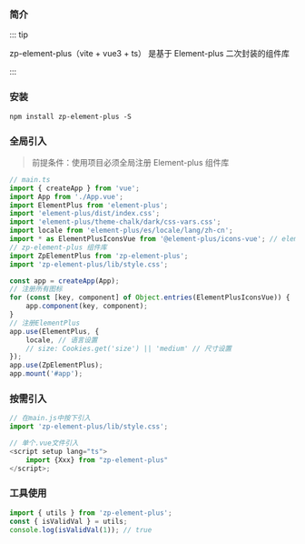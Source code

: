 ### 简介

::: tip

zp-element-plus（vite + vue3 + ts） 是基于 Element-plus 二次封装的组件库

:::

### 安装

```bash:no-line-numbers
npm install zp-element-plus -S
```

### 全局引入

> 前提条件：使用项目必须全局注册 Element-plus 组件库

```js
// main.ts
import { createApp } from 'vue';
import App from './App.vue';
import ElementPlus from 'element-plus';
import 'element-plus/dist/index.css';
import 'element-plus/theme-chalk/dark/css-vars.css';
import locale from 'element-plus/es/locale/lang/zh-cn';
import * as ElementPlusIconsVue from '@element-plus/icons-vue'; // element-plus图标
// zp-element-plus 组件库
import ZpElementPlus from 'zp-element-plus';
import 'zp-element-plus/lib/style.css';

const app = createApp(App);
// 注册所有图标
for (const [key, component] of Object.entries(ElementPlusIconsVue)) {
    app.component(key, component);
}
// 注册ElementPlus
app.use(ElementPlus, {
    locale, // 语言设置
    // size: Cookies.get('size') || 'medium' // 尺寸设置
});
app.use(ZpElementPlus);
app.mount('#app');
```

### 按需引入

```js
// 在main.js中按下引入
import 'zp-element-plus/lib/style.css';

// 单个.vue文件引入
<script setup lang="ts">
    import {Xxx} from "zp-element-plus"
</script>;
```

### 工具使用

```js
import { utils } from 'zp-element-plus';
const { isValidVal } = utils;
console.log(isValidVal(1)); // true
```
